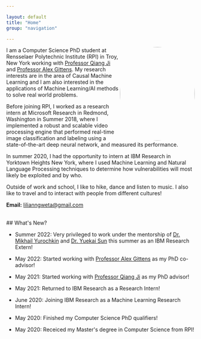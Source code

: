 ```yaml
---

layout: default
title: "Home"
group: "navigation"

---
```

<style>
img {
  border-radius: 50%;
}
</style>

<img style="float: right;" src="picture.jpg" height="250px" width="200px">


I am a Computer Science PhD student at Rensselaer Polytechnic Institute (RPI) in Troy, New York working with <a href="https://sites.ecse.rpi.edu/~qji/">Professor Qiang Ji</a> and <a href="https://www.cs.rpi.edu/~gittea/">Professor Alex Gittens</a>. My research interests are in the area of Causal Machine Learning and I am also interested in the applications of Machine Learning/AI methods to solve real world problems.

Before joining RPI, I worked as a research intern at Microsoft Research in Redmond, Washington in Summer 2018, where I implemented a robust and scalable video processing engine that performed real-time image classification and labeling using a state-of-the-art deep neural network, and measured its performance.

In summer 2020, I had the opportunity to intern at IBM Research in Yorktown Heights New York, where I used Machine Learning and Natural Language Processing techniques to determine how vulnerabilities will most likely be exploited and by who.

Outside of work and school, I like to hike, dance and listen to music. I also like to travel and to interact with people from different cultures! 

<b>Email:</b> lilianngweta@gmail.com


<br>
## What's New? 

* Summer 2022: Very privileged to work under the mentorship of <a href="https://moonfolk.github.io">Dr. Mikhail Yurochkin</a> and <a href="https://yuekai.github.io">Dr. Yuekai Sun</a> this summer as an IBM Research Extern!

* May 2022: Started working with <a href="https://www.cs.rpi.edu/~gittea/">Professor Alex Gittens</a> as my PhD co-advisor!

* May 2021: Started working with <a href="https://sites.ecse.rpi.edu/~qji/">Professor Qiang Ji</a> as my PhD advisor!

* May 2021: Returned to IBM Research as a Research Intern!

* June 2020: Joining IBM Research as a Machine Learning Research Intern!

* May 2020: Finished my Computer Science PhD qualifiers!

* May 2020: Receiced my Master's degree in Computer Science from RPI!

